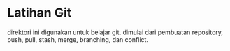 # Latihan Git
direktori ini digunakan untuk belajar git. dimulai dari pembuatan repository, push, pull, stash, merge, branching, dan conflict.
